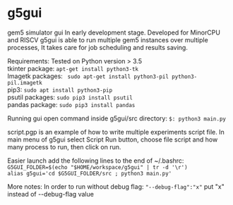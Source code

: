 # g5gui
gem5 simulator gui
In early development stage. 
Developed for MinorCPU and RISCV
g5gui is able to run multiple gem5 instances over multiple processes,
It takes care for job scheduling and results saving. 

Requirements: 
Tested on Python version > 3.5 <br/>
tkinter package: ```apt-get install python3-tk```<br/>
Imagetk packages: ``` sudo apt-get install python3-pil python3-pil.imagetk```<br/>
pip3: ```sudo apt install python3-pip```<br/>
psutil packages: ```sudo pip3 install psutil```<br/>
pandas package: ```sudo pip3 install pandas``` <br/>

Running gui open command inside g5gui/src directory: ```$: python3 main.py``` 

script.pgp is an example of how to write multiple experiments script file. 
In main menu of g5gui select Script Run button, choose file script and how many 
process to run, then click on run. 

Easier launch add the following lines to the end of ~/.bashrc: <br/>
```G5GUI_FOLDER=$(echo "$HOME/workspace/g5gui" | tr -d '\r')```<br/>
```alias g5gui='cd $G5GUI_FOLDER/src ; python3 main.py'```



More notes:
In order to run without debug flag: ```"--debug-flag":"x"``` put "x" instead of --debug-flag value
